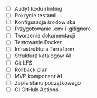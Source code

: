 - [ ] Audyt kodu i linting
- [ ] Pokrycie testami
- [ ] Konfiguracja środowiska
- [ ] Przygotowanie .env i .gitignore
- [ ] Tworzenie dokumentacji
- [ ] Testowanie Docker
- [ ] Infrastruktura Terraform
- [ ] Struktura katalogów AI
- [ ] Git LFS
- [ ] Rollback plan
- [ ] MVP komponent AI
- [ ] Zapis stanu początkowego
- [ ] CI GitHub Actions

